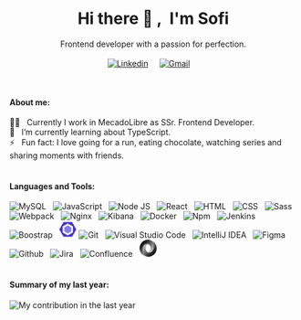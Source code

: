 <div align='center'>
  <h1>Hi there 👋&nbsp;,&nbsp; I'm Sofi </h1>
  <p>
    Frontend developer with a passion for perfection.
    </br></br>
    <a href="https://www.linkedin.com/in/sofia-mariela-varela-merino/"><img alt="Linkedin" title="Linkedin" src="https://img.icons8.com/color/30/000000/linkedin-2--v1.png"/></a>&nbsp;&nbsp;&nbsp;&nbsp;
    <a href="mailto:sofiamarielavarelamerino@gmail.com?subject=Hola%20Sofia"><img  alt="Gmail" title="Gmail" src="https://img.icons8.com/color/30/000000/gmail-new.png"/></a>&nbsp;&nbsp;&nbsp;&nbsp;
  </p>
</div>
</br>

<h4>About me:</h4>
👩‍💻 &nbsp; Currently I work in MecadoLibre as SSr. Frontend Developer.</br>
🌱 &nbsp; I’m currently learning about TypeScript. </br>
⚡ &nbsp; Fun fact: I love going for a run, eating chocolate, watching series and sharing moments with friends.
</br></br>
<div>
<h4>Languages and Tools:</h4>
  <img alt="MySQL" title="MySQL" src="https://img.icons8.com/color/30/000000/mysql-logo.png"/>&nbsp;&nbsp;
  <img alt="JavaScript" title="JavaScript" src="https://img.icons8.com/color/30/000000/javascript--v1.png"/>&nbsp;&nbsp;
  <img alt="Node JS" title="Node JS" src="https://img.icons8.com/color/30/000000/nodejs.png"/>&nbsp;&nbsp;
  <img alt="React" title="React" src="https://img.icons8.com/color/30/000000/react-native.png"/>&nbsp;&nbsp;
  <img alt="HTML" title="HTML" src="https://img.icons8.com/color/30/000000/html-5--v1.png"/>&nbsp;&nbsp;
  <img alt="CSS" title="CSS" src="https://img.icons8.com/color/30/000000/css3.png"/>&nbsp;&nbsp;
  <img alt="Sass" title="Sass" src="https://img.icons8.com/color/30/000000/sass-avatar.png"/>&nbsp;&nbsp;
  <img alt="Webpack" title="Webpack" src="https://img.icons8.com/color/30/000000/webpack.png"/>&nbsp;&nbsp;
  <img alt="Nginx" title="Nginx" src="https://img.icons8.com/color/30/000000/nginx.png"/>&nbsp;&nbsp;
  <img alt="Kibana" title="Kibana" src="https://img.icons8.com/color/30/000000/kibana.png"/>&nbsp;&nbsp;
  <img alt="Docker" title="Docker" src="https://img.icons8.com/color/30/000000/docker.png"/>&nbsp;&nbsp;
  <img alt="Npm" title="Npm" src="https://img.icons8.com/color/30/000000/npm.png"/>&nbsp;&nbsp;
  <img alt="Jenkins" title="Jenkins" src="https://img.icons8.com/color/30/000000/jenkins.png"/>&nbsp;&nbsp;
  <img alt="Boostrap" title="Boostrap" src="https://img.icons8.com/color/30/000000/bootstrap.png"/>&nbsp;&nbsp;
  <img alt="Eslint" title="Eslint" width="30px" src="https://raw.githubusercontent.com/github/explore/80688e429a7d4ef2fca1e82350fe8e3517d3494d/topics/eslint/eslint.png"/>
  <img alt="Git" title="Git" src="https://img.icons8.com/color/30/000000/git.png"/>&nbsp;&nbsp;
   <img alt="Visual Studio Code" title="Visual Studio Code" src="https://img.icons8.com/color/30/000000/visual-studio-code-2019.png"/>&nbsp;&nbsp;
  <img alt="IntelliJ IDEA" title="IntelliJ IDEA"  src="https://img.icons8.com/color/30/000000/intellij-idea.png"/>&nbsp;&nbsp;
  <img alt="Figma" title="Figma" src="https://img.icons8.com/color/30/000000/figma--v1.png"/>&nbsp;&nbsp;
  <img alt="Github" title="Github" src="https://img.icons8.com/color/30/000000/github--v1.png"/>&nbsp;&nbsp;
  <img alt="Jira" title="Jira" src="https://img.icons8.com/color/30/000000/jira.png"/>&nbsp;&nbsp;
  <img alt="Confluence" title="Confluence" src="https://img.icons8.com/color/30/000000/confluence--v2.png"/>&nbsp;&nbsp;
  <img alt="Json" title="Json" width="30px" src="https://raw.githubusercontent.com/github/explore/80688e429a7d4ef2fca1e82350fe8e3517d3494d/topics/json/json.png" />
  </div>
</br>

<h4>Summary of my last year:</h4>

<img width="1327" alt="My contribution in the last year" title="My contribution in the last year" src="https://user-images.githubusercontent.com/31744700/136992411-3107f70c-3fae-4c16-8fb1-992e3a33fe43.png">
